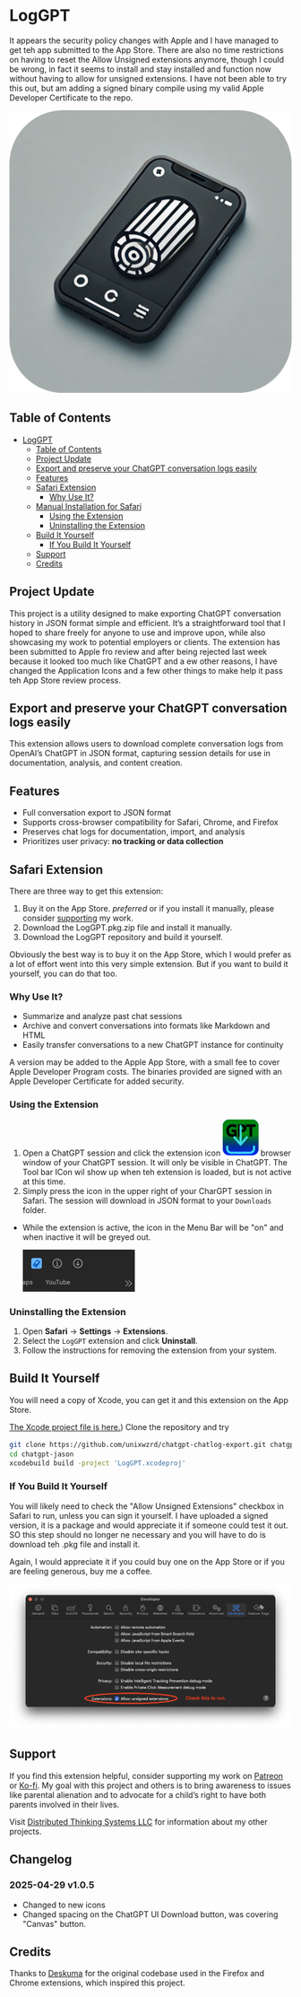 # LogGPT

It appears the security policy changes with Apple and I have managed to get teh app submitted to the App Store. There are also no time restrictions on having to reset the Allow Unsigned extensions anymore, though I could be wrong, in fact it seems to install and stay installed and function now without having to allow for unsigned extensions. I have not been able to try this out, but am adding a signed binary compile using my valid Apple Developer Certificate to the repo.

![LogGPT Icon](./icons/LogGPT.png)

## Table of Contents

- [LogGPT](#loggpt)
  - [Table of Contents](#table-of-contents)
  - [Project Update](#project-update)
  - [Export and preserve your ChatGPT conversation logs easily](#export-and-preserve-your-chatgpt-conversation-logs-easily)
  - [Features](#features)
  - [Safari Extension](#safari-extension)
    - [Why Use It?](#why-use-it)
  - [Manual Installation for Safari](#manual-installation-for-safari)
    - [Using the Extension](#using-the-extension)
    - [Uninstalling the Extension](#uninstalling-the-extension)
  - [Build It Yourself](#build-it-yourself)
    - [If You Build It Yourself](#if-you-build-it-yourself)
  - [Support](#support)
  - [Credits](#credits)
  
## Project Update

This project is a utility designed to make exporting ChatGPT conversation history in JSON format simple and efficient. It’s a straightforward tool that I hoped to share freely for anyone to use and improve upon, while also showcasing my work to potential employers or clients. The extension has been submitted to Apple fro review and after being rejected last week because it looked too much like ChatGPT and a ew other reasons, I have changed the Application Icons and a few other things to make help it pass teh App Store review process.


## Export and preserve your ChatGPT conversation logs easily

This extension allows users to download complete conversation logs from OpenAI’s ChatGPT in JSON format, capturing session details for use in documentation, analysis, and content creation.

## Features

- Full conversation export to JSON format
- Supports cross-browser compatibility for Safari, Chrome, and Firefox
- Preserves chat logs for documentation, import, and analysis
- Prioritizes user privacy: **no tracking or data collection**

## Safari Extension

There are three way to get this extension:

1. Buy it on the App Store. *preferred* or if you install it manually, please consider [supporting](#support) my work.
1. Download the LogGPT.pkg.zip file and install it manually.
1. Download the LogGPT repository and build it yourself.

Obviously the best way is to buy it on the App Store, which I would prefer as a lot of effort went into this very simple extension. But if you want to build it yourself, you can do that too.

### Why Use It?

- Summarize and analyze past chat sessions
- Archive and convert conversations into formats like Markdown and HTML
- Easily transfer conversations to a new ChatGPT instance for continuity

A version may be added to the Apple App Store, with a small fee to cover Apple Developer Program costs. The binaries provided are signed with an Apple Developer Certificate for added security.

### Using the Extension

1. Open a ChatGPT session and click the extension icon ![download icon](./icons/download-icon.svg) browser window of your ChatGPT session. It will only be visible in ChatGPT. The Tool bar ICon wil show up when teh extension is loaded, but is not active at this time.
1. Simply press the icon in the upper right of your CharGPT session in Safari.
  The session will download in JSON format to your `Downloads` folder.

- While the extension is active, the icon in the Menu Bar will be "on" and when inactive it will be greyed out.

  ![Screenshot of Safari Extension](./graphics/Screenshot%202025-03-17%20at%2008.00.57.png)

### Uninstalling the Extension

1. Open **Safari** -> **Settings** -> **Extensions**.
2. Select the `LogGPT` extension and click **Uninstall**.
3. Follow the instructions for removing the extension from your system.

## Build It Yourself

You will need a copy of Xcode, you can get it and this extension on the App Store.

[The Xcode project file is here.](https://github.com/unixwzrd/chatgpt-chatlog-export/tree/main/LogGPT)) Clone the repository and try
  ```bash
  git clone https://github.com/unixwzrd/chatgpt-chatlog-export.git chatgpt-jason
  cd chatgpt-jason
  xcodebuild build -project 'LogGPT.xcodeproj'
  ```
### If You Build It Yourself

You will likely need to check the "Allow Unsigned Extensions" checkbox in Safari to run, unless you can sign it yourself.  I have uploaded a signed version, it is a package and would appreciate it if someone could test it out. SO this step should no longer ne necessary and you will have to do is download teh .pkg file and install it.

Again, I would appreciate it if you could buy one on the App Store or if you are feeling generous, buy me a coffee.

  ![Screenshot of Safari Extension menu item and downloaded JSON file](graphics/Screenshot%202024-11-06%20at%2012.46.30.png)

## Support

If you find this extension helpful, consider supporting my work on [Patreon](https://patreon.com/unixwzrd) or [Ko-fi](https://ko-fi.com/unixwzrd). My goal with this project and others is to bring awareness to issues like parental alienation and to advocate for a child’s right to have both parents involved in their lives.

Visit [Distributed Thinking Systems LLC](https://unixwzrd.ai/) for information about my other projects.

## Changelog

### 2025-04-29 v1.0.5
- Changed to new icons
- Changed spacing on the ChatGPT UI Download button, was covering "Canvas" button.

## Credits

Thanks to [Deskuma](https://github.com/Deskuma) for the original codebase used in the Firefox and Chrome extensions, which inspired this project.
